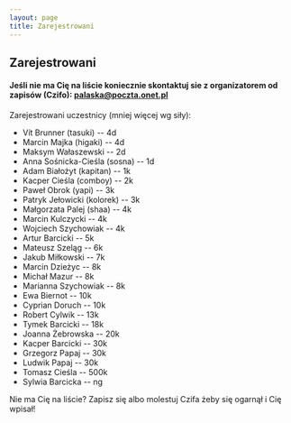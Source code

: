 ```yaml
---
layout: page
title: Zarejestrowani
---
```


## Zarejestrowani

#### Jeśli nie ma Cię na liście koniecznie skontaktuj sie z organizatorem od zapisów (Czifo): palaska@poczta.onet.pl

Zarejestrowani uczestnicy (mniej więcej wg siły):

- Vít Brunner (tasuki) -- 4d
- Marcin Majka (higaki) -- 4d
- Maksym Wałaszewski -- 2d
- Anna Sośnicka-Cieśla (sosna) -- 1d
- Adam Białożyt (kapitan) -- 1k
- Kacper Cieśla (comboy) -- 2k
- Paweł Obrok (yapi) -- 3k
- Patryk Jełowicki (kolorek) -- 3k
- Małgorzata Palej (shaa) -- 4k
- Marcin Kulczycki -- 4k
- Wojciech Szychowiak -- 4k
- Artur Barcicki -- 5k
- Mateusz Szeląg -- 6k
- Jakub Miłkowski -- 7k
- Marcin Dzieżyc -- 8k
- Michał Mazur -- 8k
- Marianna Szychowiak -- 8k 
- Ewa Biernot -- 10k
- Cyprian Doruch -- 10k
- Robert Cylwik -- 13k
- Tymek Barcicki -- 18k
- Joanna Żebrowska -- 20k
- Kacper Barcicki -- 30k
- Grzegorz Papaj -- 30k
- Ludwik Papaj -- 30k
- Tomasz Cieśla -- 500k 
- Sylwia Barcicka -- ng



Nie ma Cię na liście?  Zapisz się albo molestuj Czifa żeby się ogarnął i Cię wpisał!

